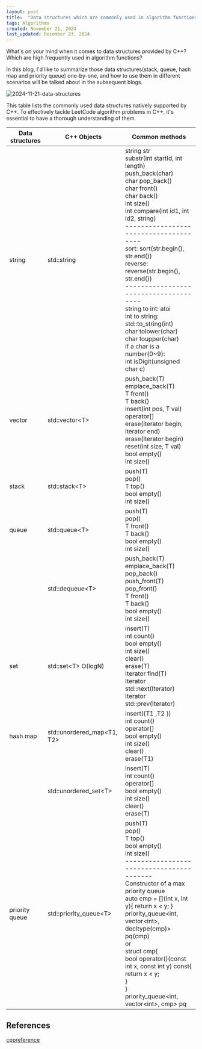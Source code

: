 ```yaml
---
layout: post
title:  "Data structures which are commonly used in algorithm functions and natively supported in C++"
tags: Algorithms
created: November 21, 2024
last_updated: December 23, 2024
---
```


What's on your mind when it comes to data structures provided by C++? Which are high frequently used in algorithm functions?<!--more-->

In this blog, I'd like to summarize those data structures(stack, queue, hash map and priority queue) one-by-one, and how to use them in different scenarios will be talked about in the subsequent blogs.

![2024-11-21-data-structures](../../../assets/images/2024-11-21-data-structures.svg)

This table lists the commonly used data structures natively supported by C++. To effectively tackle LeetCode algorithm problems in C++, it's essential to have a thorough understanding of them.

| Data structures | C++ Objects | Common methods                     |
| --------------- | ------------- | ---------------------------------- |
| string | std::string | string str<br/>substr(int startId, int length)<br/>push_back(char)<br/>char pop_back()<br/>char front()<br/>char back()<br/>int size()<br/>int compare(int id1, int id2, string)<br/>--------------------------------------<br/>sort: sort(str.begin(), str.end())<br/>reverse: reverse(str.begin(), str.end())<br/>--------------------------------------<br/>string to int: atoi<br/>int to string: std::to_string(int)<br/>char tolower(char)<br/>char toupper(char)<br/>if a char is a number(0~9):<br/>int isDigit(unsigned char c) |
| vector | std::vector\<T> | push_back(T)<br/>emplace_back(T)<br/>T front()<br/>T back()<br/>insert(int pos, T val)<br/>operator[]<br/>erase(iterator begin, iterator end)<br/>erase(iterator begin)<br/>reset(int size, T val)<br/>bool empty()<br/>int size() |
| stack           | std::stack\<T> | push(T)<br>pop()<br/>T top()<br/>bool empty()<br/>int size()  |
| queue | std::queue\<T> | push(T)<br/>pop()<br/>T front()<br/>T back()<br/>bool empty()<br/>int size() |
|                 | std::dequeue\<T> | push_back(T)<br/>emplace_back(T)<br/>pop_back()<br/>push_front(T)<br/>pop_front()<br/>T front()<br/>T back()<br/>bool empty()<br/>int size() |
| set | std::set\<T>   O(logN) | insert(T)<br/>int count()<br/>bool empty()<br/>int size()<br/>clear()<br/>erase(T)<br/>Iterator find(T)<br/>Iterator std::next(Iterator)<br/>Iterator std::prev(Iterator) |
| hash map   | std::unordered_map<T1, T2> | insert({T1 ,T2 })<br/>int count()<br/>operator[]<br/>bool empty()<br/>int size()<br/>clear()<br/>erase(T1) |
|  | std::unordered_set\<T> | insert(T)<br/>int count()<br/>operator[]<br/>bool empty()<br/>int size()<br/>clear()<br/>erase(T) |
| priority queue | std::priority_queue\<T> | push(T)<br/>pop()<br/>T top()<br/>bool empty()<br/>int size()<br/>-----------------------------------------<br/>Constructor of a max priority queue<br/>auto cmp = \[](int x, int y){ return x < y; }<br/>priority_queue<int, vector\<int>, decltype(cmp)> pq(cmp)<br/>or<br/>struct cmp{<br/>    bool operator()(const int x, const int y) const{<br/>              return x < y; <br/>     }<br/>}<br/>priority_queue<int, vector\<int>, cmp> pq<br/> |



## References

[cppreference](https://en.cppreference.com/)

